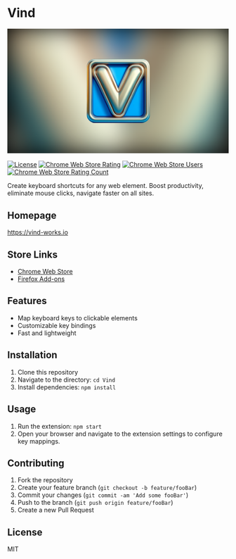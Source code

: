 # Vind

[![Vind Logo](./assets/store/splash-768.png)](https://chrome.google.com/webstore/detail/vind/ocohbenbjomofbknmcmaedadcmonedee)

[![License](https://img.shields.io/badge/License-MIT-blue.svg)](https://opensource.org/licenses/MIT)
[![Chrome Web Store Rating](https://img.shields.io/chrome-web-store/rating/ocohbenbjomofbknmcmaedadcmonedee)](https://chromewebstore.google.com/detail/vind/ocohbenbjomofbknmcmaedadcmonedee)
[![Chrome Web Store Users](https://img.shields.io/chrome-web-store/users/ocohbenbjomofbknmcmaedadcmonedee)](https://chromewebstore.google.com/detail/vind/ocohbenbjomofbknmcmaedadcmonedee)
[![Chrome Web Store Rating Count](https://img.shields.io/chrome-web-store/rating-count/ocohbenbjomofbknmcmaedadcmonedee)](https://chromewebstore.google.com/detail/vind/ocohbenbjomofbknmcmaedadcmonedee)

Create keyboard shortcuts for any web element. Boost productivity, eliminate mouse clicks, navigate faster on all sites.

## Homepage

https://vind-works.io

## Store Links

- [Chrome Web Store](https://chrome.google.com/webstore/detail/vind/ocohbenbjomofbknmcmaedadcmonedee)
- [Firefox Add-ons](https://addons.mozilla.org/en-US/firefox/addon/vind/)

## Features

- Map keyboard keys to clickable elements
- Customizable key bindings
- Fast and lightweight

## Installation

1. Clone this repository
2. Navigate to the directory: `cd Vind`
3. Install dependencies: `npm install`

## Usage

1. Run the extension: `npm start`
2. Open your browser and navigate to the extension settings to configure key mappings.

## Contributing

1. Fork the repository
2. Create your feature branch (`git checkout -b feature/fooBar`)
3. Commit your changes (`git commit -am 'Add some fooBar'`)
4. Push to the branch (`git push origin feature/fooBar`)
5. Create a new Pull Request

## License

MIT

